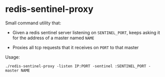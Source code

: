 redis-sentinel-proxy
====================

Small command utility that:

* Given a redis sentinel server listening on `SENTINEL_PORT`, keeps asking it for the address of a master named `NAME`

* Proxies all tcp requests that it receives on `PORT` to that master


Usage:

`./redis-sentinel-proxy -listen IP:PORT -sentinel :SENTINEL_PORT -master NAME`
